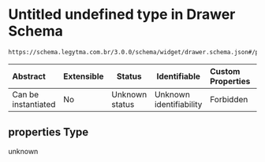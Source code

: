 # Untitled undefined type in Drawer Schema

```txt
https://schema.legytma.com.br/3.0.0/schema/widget/drawer.schema.json#/properties
```




| Abstract            | Extensible | Status         | Identifiable            | Custom Properties | Additional Properties | Access Restrictions | Defined In                                                                         |
| :------------------ | ---------- | -------------- | ----------------------- | :---------------- | --------------------- | ------------------- | ---------------------------------------------------------------------------------- |
| Can be instantiated | No         | Unknown status | Unknown identifiability | Forbidden         | Allowed               | none                | [drawer.schema.json\*](../schema/widget/drawer.schema.json) |

## properties Type

unknown
